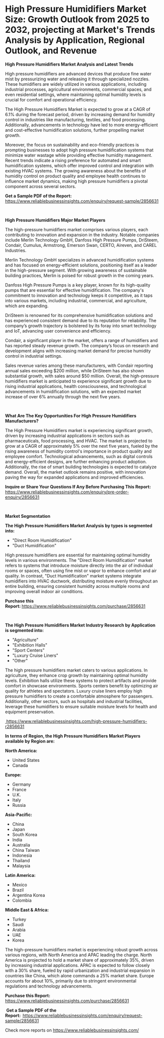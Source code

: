 <p><h1>High Pressure Humidifiers Market Size: Growth Outlook from 2025 to 2032, projecting at Market's Trends Analysis by Application, Regional Outlook, and Revenue</h1></p><p><strong>High Pressure Humidifiers Market Analysis and Latest Trends</strong></p>
<p><p>High pressure humidifiers are advanced devices that produce fine water mist by pressurizing water and releasing it through specialized nozzles. These humidifiers are widely utilized in various applications, including industrial processes, agricultural environments, commercial spaces, and even residential settings, where maintaining optimal humidity levels is crucial for comfort and operational efficiency.</p><p>The High Pressure Humidifiers Market is expected to grow at a CAGR of 6.1% during the forecast period, driven by increasing demand for humidity control in industries like manufacturing, textiles, and food processing. Additionally, advancements in technology have led to more energy-efficient and cost-effective humidification solutions, further propelling market growth. </p><p>Moreover, the focus on sustainability and eco-friendly practices is prompting businesses to adopt high pressure humidification systems that minimize water wastage while providing effective humidity management. Recent trends indicate a rising preference for automated and smart humidification systems, which offer improved control and integration with existing HVAC systems. The growing awareness about the benefits of humidity control on product quality and employee health continues to influence market dynamics, making high pressure humidifiers a pivotal component across several sectors.</p></p>
<p><strong>Get a Sample PDF of the Report:&nbsp;</strong> <a href="https://www.reliablebusinessinsights.com/enquiry/request-sample/2856631?utm_campaign=2099&utm_medium=2&utm_source=Github&utm_content=ia&utm_term=12032025&utm_id=high-pressure-humidifiers">https://www.reliablebusinessinsights.com/enquiry/request-sample/2856631</a></p>
<p>&nbsp;</p>
<p><strong>High Pressure Humidifiers Major Market Players</strong></p>
<p><p>The high-pressure humidifiers market comprises various players, each contributing to innovation and expansion in the industry. Notable companies include Merlin Technology GmbH, Danfoss High Pressure Pumps, DriSteem, Condair, Cumulus, Armstrong, Emerson Swan, CERTO, Aireven, and CAREL Industries.</p><p>Merlin Technology GmbH specializes in advanced humidification systems and has focused on energy-efficient solutions, positioning itself as a leader in the high-pressure segment. With growing awareness of sustainable building practices, Merlin is poised for robust growth in the coming years.</p><p>Danfoss High Pressure Pumps is a key player, known for its high-quality pumps that are essential for effective humidification. The company's commitment to innovation and technology keeps it competitive, as it taps into various markets, including industrial, commercial, and agriculture, which are expanding.</p><p>DriSteem is renowned for its comprehensive humidification solutions and has experienced consistent demand due to its reputation for reliability. The company’s growth trajectory is bolstered by its foray into smart technology and IoT, advancing user convenience and efficiency.</p><p>Condair, a significant player in the market, offers a range of humidifiers and has reported steady revenue growth. The company’s focus on research and development aligns with increasing market demand for precise humidity control in industrial settings.</p><p>Sales revenue varies among these manufacturers, with Condair reporting annual sales exceeding $200 million, while DriSteem has also shown substantial growth, with sales around $50 million. Overall, the high-pressure humidifiers market is anticipated to experience significant growth due to rising industrial applications, health consciousness, and technological advancements in humidification solutions, with an expected market increase of over 6% annually through the next five years.</p></p>
<p>&nbsp;</p>
<p><strong>What Are The Key Opportunities For High Pressure Humidifiers Manufacturers?</strong></p>
<p><p>The High Pressure Humidifiers market is experiencing significant growth, driven by increasing industrial applications in sectors such as pharmaceuticals, food processing, and HVAC. The market is projected to grow at a CAGR of approximately 5% over the next five years, fueled by the rising awareness of humidity control's importance in product quality and employee comfort. Technological advancements, such as digital controls and energy-efficient designs, are further enhancing product adoption. Additionally, the rise of smart building technologies is expected to catalyze demand. Overall, the market outlook remains positive, with innovation paving the way for expanded applications and improved efficiencies.</p></p>
<p><strong>Inquire or Share Your Questions If Any Before Purchasing This Report:</strong> <a href="https://www.reliablebusinessinsights.com/enquiry/pre-order-enquiry/2856631?utm_campaign=2099&utm_medium=2&utm_source=Github&utm_content=ia&utm_term=12032025&utm_id=high-pressure-humidifiers">https://www.reliablebusinessinsights.com/enquiry/pre-order-enquiry/2856631</a></p>
<p>&nbsp;</p>
<p><strong>Market Segmentation</strong></p>
<p><strong>The High Pressure Humidifiers Market Analysis by types is segmented into:</strong></p>
<p><ul><li>"Direct Room Humidification"</li><li>"Duct Humidification"</li></ul></p>
<p><p>High pressure humidifiers are essential for maintaining optimal humidity levels in various environments. The "Direct Room Humidification" market refers to systems that introduce moisture directly into the air of individual rooms or spaces, often using fine mist or vapor to enhance comfort and air quality. In contrast, "Duct Humidification" market systems integrate humidifiers into HVAC ductwork, distributing moisture evenly throughout an entire building, ensuring consistent humidity across multiple rooms and improving overall indoor air conditions.</p></p>
<p><strong>Purchase this Report:&nbsp;</strong><a href="https://www.reliablebusinessinsights.com/purchase/2856631?utm_campaign=2099&utm_medium=2&utm_source=Github&utm_content=ia&utm_term=12032025&utm_id=high-pressure-humidifiers">https://www.reliablebusinessinsights.com/purchase/2856631</a></p>
<p>&nbsp;</p>
<p><strong>The High Pressure Humidifiers Market Industry Research by Application is segmented into:</strong></p>
<p><ul><li>"Agriculture"</li><li>"Exhibition Halls"</li><li>"Sport Centers"</li><li>"Luxury Cruise Liners"</li><li>"Other"</li></ul></p>
<p><p>The high pressure humidifiers market caters to various applications. In agriculture, they enhance crop growth by maintaining optimal humidity levels. Exhibition halls utilize these systems to protect artifacts and provide comfort in showcase environments. Sports centers benefit by optimizing air quality for athletes and spectators. Luxury cruise liners employ high pressure humidifiers to create a comfortable atmosphere for passengers. Additionally, other sectors, such as hospitals and industrial facilities, leverage these humidifiers to ensure suitable moisture levels for health and equipment preservation.</p></p>
<p><a href="https://www.reliablebusinessinsights.com/high-pressure-humidifiers-r2856631?utm_campaign=2099&utm_medium=2&utm_source=Github&utm_content=ia&utm_term=12032025&utm_id=high-pressure-humidifiers">&nbsp;https://www.reliablebusinessinsights.com/high-pressure-humidifiers-r2856631</a></p>
<p><strong>In terms of Region, the High Pressure Humidifiers Market Players available by Region are:</strong></p>
<p>
    <p> <strong> North America: </strong>
        <ul>
            <li>United States</li>
            <li>Canada</li>
        </ul>
        </p> 
    <p> <strong> Europe: </strong>
        <ul>
            <li>Germany</li>
            <li>France</li>
            <li>U.K.</li>
            <li>Italy</li>
            <li>Russia</li>
        </ul>
        </p> 
    <p> <strong> Asia-Pacific: </strong>
        <ul>
            <li>China</li>
            <li>Japan</li>
            <li>South Korea</li>
            <li>India</li>
            <li>Australia</li>
            <li>China Taiwan</li>
            <li>Indonesia</li>
            <li>Thailand</li>
            <li>Malaysia</li>
        </ul>
        </p> 
    <p> <strong> Latin America: </strong>
        <ul>
            <li>Mexico</li>
            <li>Brazil</li>
            <li>Argentina Korea</li>
            <li>Colombia</li>
        </ul>
        </p> 
    <p> <strong> Middle East & Africa: </strong>
        <ul>
            <li>Turkey</li>
            <li>Saudi</li>
            <li>Arabia</li>
            <li>UAE</li>
            <li>Korea</li>
        </ul>
    </p>
    </p>
<p><p>The high-pressure humidifiers market is experiencing robust growth across various regions, with North America and APAC leading the charge. North America is projected to hold a market share of approximately 35%, driven by increasing industrial applications. APAC is expected to follow closely with a 30% share, fueled by rapid urbanization and industrial expansion in countries like China, which alone commands a 25% market share. Europe accounts for about 10%, primarily due to stringent environmental regulations and technology advancements.</p></p>
<p><strong>Purchase this Report: </strong><a href="https://www.reliablebusinessinsights.com/purchase/2856631?utm_campaign=2099&utm_medium=2&utm_source=Github&utm_content=ia&utm_term=12032025&utm_id=high-pressure-humidifiers">https://www.reliablebusinessinsights.com/purchase/2856631</a></p>
<p>&nbsp;<strong>Get a Sample PDF of the Report:&nbsp;&nbsp;</strong><a href="https://www.reliablebusinessinsights.com/enquiry/request-sample/2856631?utm_campaign=2099&utm_medium=2&utm_source=Github&utm_content=ia&utm_term=12032025&utm_id=high-pressure-humidifiers">https://www.reliablebusinessinsights.com/enquiry/request-sample/2856631</a></p>
<p><strong></strong></p>
<p>Check more reports on <a href="https://www.reliablebusinessinsights.com/?utm_campaign=2099&utm_medium=2&utm_source=Github&utm_content=ia&utm_term=12032025&utm_id=high-pressure-humidifiers">https://www.reliablebusinessinsights.com/</a></p>